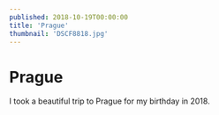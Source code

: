 ```yaml
---
published: 2018-10-19T00:00:00
title: 'Prague'
thumbnail: 'DSCF8818.jpg'
---
```

# Prague

I took a beautiful trip to Prague for my birthday in 2018.

